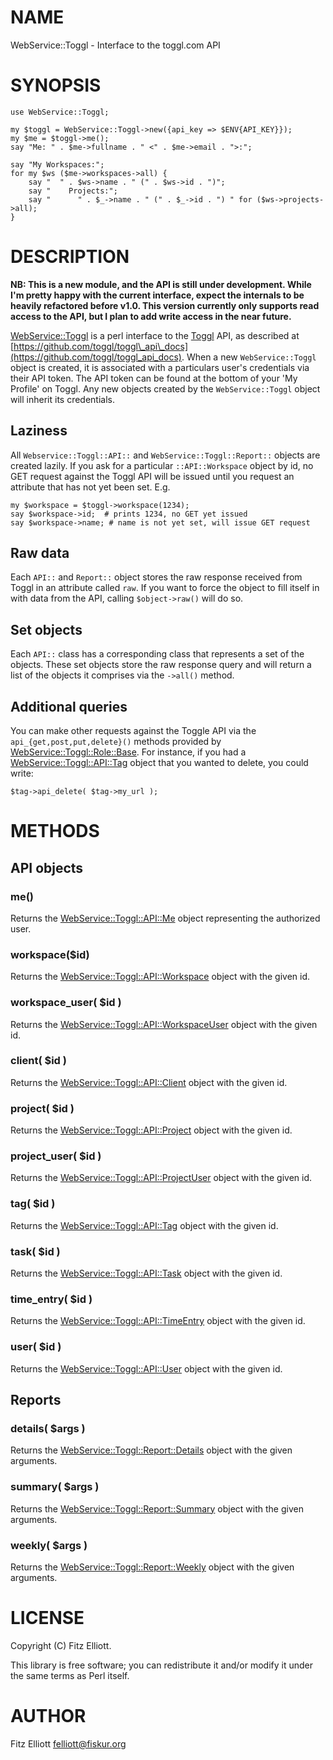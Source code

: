 # NAME

WebService::Toggl - Interface to the toggl.com API

# SYNOPSIS

    use WebService::Toggl;

    my $toggl = WebService::Toggl->new({api_key => $ENV{API_KEY}});
    my $me = $toggl->me();
    say "Me: " . $me->fullname . " <" . $me->email . ">:";

    say "My Workspaces:";
    for my $ws ($me->workspaces->all) {
        say "  " . $ws->name . " (" . $ws->id . ")";
        say "    Projects:";
        say "      " . $_->name . " (" . $_->id . ") " for ($ws->projects->all);
    }

# DESCRIPTION

**NB: This is a new module, and the API is still under development.
While I'm pretty happy with the current interface, expect the
internals to be heavily refactored before v1.0.  This version
currently only supports read access to the API, but I plan to add
write access in the near future.**

[WebService::Toggl](https://metacpan.org/pod/WebService::Toggl) is a perl interface to the
[Toggl](http://www.toggl.com) API, as described at
[https://github.com/toggl/toggl\_api\_docs](https://github.com/toggl/toggl_api_docs).  When a new
`WebService::Toggl` object is created, it is associated with a
particulars user's credentials via their API token.  The API token can
be found at the bottom of your 'My Profile' on Toggl.  Any new objects
created by the `WebService::Toggl` object will inherit its credentials.

## Laziness

All `Webservice::Toggl::API::` and `WebService::Toggl::Report::`
objects are created lazily.  If you ask for a particular
`::API::Workspace` object by id, no GET request against the Toggl API
will be issued until you request an attribute that has not yet been set. E.g.

    my $workspace = $toggl->workspace(1234);
    say $workspace->id;  # prints 1234, no GET yet issued
    say $workspace->name; # name is not yet set, will issue GET request

## Raw data

Each `API::` and `Report::` object stores the raw response received
from Toggl in an attribute called `raw`.  If you want to force the
object to fill itself in with data from the API, calling
`$object->raw()` will do so.

## Set objects

Each `API::` class has a corresponding class that represents a set of
the objects.  These set objects store the raw response query and will
return a list of the objects it comprises via the `->all()`
method.

## Additional queries

You can make other requests against the Toggle API via the
`api_{get,post,put,delete}()` methods provided by
[WebService::Toggl::Role::Base](https://metacpan.org/pod/WebService::Toggl::Role::Base).  For instance, if you had a
[WebService::Toggl::API::Tag](https://metacpan.org/pod/WebService::Toggl::API::Tag) object that you wanted to delete, you
could write:

    $tag->api_delete( $tag->my_url );

# METHODS

## API objects

### me()

Returns the [WebService::Toggl::API::Me](https://metacpan.org/pod/WebService::Toggl::API::Me) object representing the
authorized user.

### workspace($id)

Returns the [WebService::Toggl::API::Workspace](https://metacpan.org/pod/WebService::Toggl::API::Workspace) object with the given id.

### workspace\_user( $id )

Returns the [WebService::Toggl::API::WorkspaceUser](https://metacpan.org/pod/WebService::Toggl::API::WorkspaceUser) object with the given id.

### client( $id )

Returns the [WebService::Toggl::API::Client](https://metacpan.org/pod/WebService::Toggl::API::Client) object with the given id.

### project( $id )

Returns the [WebService::Toggl::API::Project](https://metacpan.org/pod/WebService::Toggl::API::Project) object with the given id.

### project\_user( $id )

Returns the [WebService::Toggl::API::ProjectUser](https://metacpan.org/pod/WebService::Toggl::API::ProjectUser) object with the given id.

### tag( $id )

Returns the [WebService::Toggl::API::Tag](https://metacpan.org/pod/WebService::Toggl::API::Tag) object with the given id.

### task( $id )

Returns the [WebService::Toggl::API::Task](https://metacpan.org/pod/WebService::Toggl::API::Task) object with the given id.

### time\_entry( $id )

Returns the [WebService::Toggl::API::TimeEntry](https://metacpan.org/pod/WebService::Toggl::API::TimeEntry) object with the given id.

### user( $id )

Returns the [WebService::Toggl::API::User](https://metacpan.org/pod/WebService::Toggl::API::User) object with the given id.

## Reports

### details( $args )

Returns the [WebService::Toggl::Report::Details](https://metacpan.org/pod/WebService::Toggl::Report::Details) object with the
given arguments.

### summary( $args )

Returns the [WebService::Toggl::Report::Summary](https://metacpan.org/pod/WebService::Toggl::Report::Summary) object with the
given arguments.

### weekly( $args )

Returns the [WebService::Toggl::Report::Weekly](https://metacpan.org/pod/WebService::Toggl::Report::Weekly) object with the given
arguments.

# LICENSE

Copyright (C) Fitz Elliott.

This library is free software; you can redistribute it and/or modify
it under the same terms as Perl itself.

# AUTHOR

Fitz Elliott <felliott@fiskur.org>
